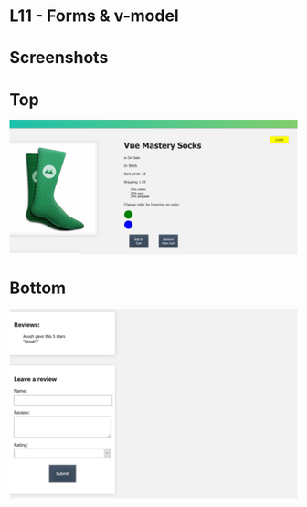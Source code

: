 # L11 - Forms & v-model

# Screenshots

# Top
![1st half](https://github.com/AyushGupta51379/Web_Development/blob/master/Learning_Vue_js/vue_mastery/intro_to_vue3/L11_final/Screenshot.PNG)
# Bottom
![2nd half](https://github.com/AyushGupta51379/Web_Development/blob/master/Learning_Vue_js/vue_mastery/intro_to_vue3/L11_final/Screenshot_2.PNG)
